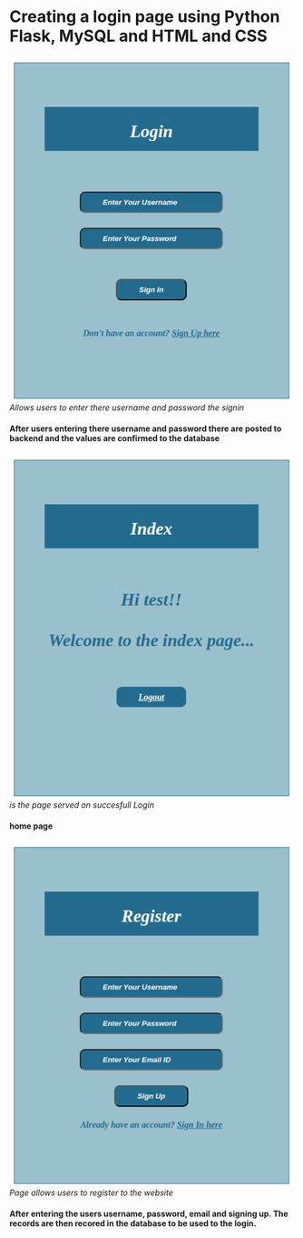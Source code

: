# Creating a login page using Python Flask, MySQL and HTML and CSS

![Login page](https://github.com/peterodero561/Login/blob/main/images/login.png)
_Allows users to enter there username and password the signin_
#### After users entering there username and password there are posted to backend and the values are confirmed to the database
![home page](https://github.com/peterodero561/Login/blob/main/images/home.png)
_is the page served on succesfull Login_
#### home page
![register page](https://github.com/peterodero561/Login/blob/main/images/register.png)
_Page allows users to register to the website_
#### After entering the users username, password, email and signing up. The records are then recored in the database to be used to the login.

